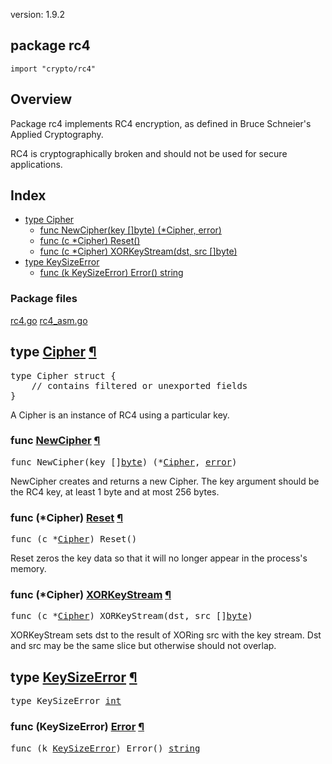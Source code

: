 version: 1.9.2
## package rc4

  `import "crypto/rc4"`

## Overview

Package rc4 implements RC4 encryption, as defined in Bruce Schneier's Applied
Cryptography.

RC4 is cryptographically broken and should not be used for secure applications.

## Index

- [type Cipher](#Cipher)
  - [func NewCipher(key []byte) (*Cipher, error)](#NewCipher)
  - [func (c *Cipher) Reset()](#Cipher.Reset)
  - [func (c *Cipher) XORKeyStream(dst, src []byte)](#Cipher.XORKeyStream)
- [type KeySizeError](#KeySizeError)
  - [func (k KeySizeError) Error() string](#KeySizeError.Error)

### Package files
 [rc4.go](//github.com/golang/go/blob/2ea7d3461bb41d0ae12b56ee52d43314bcdb97f9/src/crypto/rc4/rc4.go) [rc4_asm.go](//github.com/golang/go/blob/2ea7d3461bb41d0ae12b56ee52d43314bcdb97f9/src/crypto/rc4/rc4_asm.go)

<h2 id="Cipher">type <a href="//github.com/golang/go/blob/2ea7d3461bb41d0ae12b56ee52d43314bcdb97f9/src/crypto/rc4/rc4.go#L5">Cipher</a>
    <a href="#Cipher">¶</a></h2>
<pre>type Cipher struct {
    <span class="comment">// contains filtered or unexported fields</span>
}</pre>

A Cipher is an instance of RC4 using a particular key.

<h3 id="NewCipher">func <a href="//github.com/golang/go/blob/2ea7d3461bb41d0ae12b56ee52d43314bcdb97f9/src/crypto/rc4/rc4.go#L18">NewCipher</a>
    <a href="#NewCipher">¶</a></h3>
<pre>func NewCipher(key []<a href="/builtin/#byte">byte</a>) (*<a href="#Cipher">Cipher</a>, <a href="/builtin/#error">error</a>)</pre>

NewCipher creates and returns a new Cipher. The key argument should be the RC4
key, at least 1 byte and at most 256 bytes.

<h3 id="Cipher.Reset">func (*Cipher) <a href="//github.com/golang/go/blob/2ea7d3461bb41d0ae12b56ee52d43314bcdb97f9/src/crypto/rc4/rc4.go#L37">Reset</a>
    <a href="#Cipher.Reset">¶</a></h3>
<pre>func (c *<a href="#Cipher">Cipher</a>) Reset()</pre>

Reset zeros the key data so that it will no longer appear in the process's
memory.

<h3 id="Cipher.XORKeyStream">func (*Cipher) <a href="//github.com/golang/go/blob/2ea7d3461bb41d0ae12b56ee52d43314bcdb97f9/src/crypto/rc4/rc4_asm.go#L3">XORKeyStream</a>
    <a href="#Cipher.XORKeyStream">¶</a></h3>
<pre>func (c *<a href="#Cipher">Cipher</a>) XORKeyStream(dst, src []<a href="/builtin/#byte">byte</a>)</pre>

XORKeyStream sets dst to the result of XORing src with the key stream. Dst and
src may be the same slice but otherwise should not overlap.

<h2 id="KeySizeError">type <a href="//github.com/golang/go/blob/2ea7d3461bb41d0ae12b56ee52d43314bcdb97f9/src/crypto/rc4/rc4.go#L10">KeySizeError</a>
    <a href="#KeySizeError">¶</a></h2>
<pre>type KeySizeError <a href="/builtin/#int">int</a></pre>


<h3 id="KeySizeError.Error">func (KeySizeError) <a href="//github.com/golang/go/blob/2ea7d3461bb41d0ae12b56ee52d43314bcdb97f9/src/crypto/rc4/rc4.go#L12">Error</a>
    <a href="#KeySizeError.Error">¶</a></h3>
<pre>func (k <a href="#KeySizeError">KeySizeError</a>) Error() <a href="/builtin/#string">string</a></pre>



